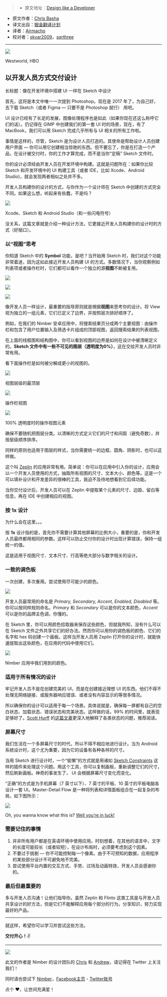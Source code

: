 > - 原文地址：[Design like a Developer](https://medium.com/going-your-way-anyway/design-like-a-developer-b92f7a8f4520#.ohgf4aagn)
* 原文作者：[Chris Basha](https://medium.com/@BashaChris)
* 译文出自：[掘金翻译计划](https://github.com/xitu/gold-miner)
* 译者：[Airmacho](https://github.com/Airmacho)
* 校对者：[skyar2009](https://github.com/skyar2009)，[sqrthree](https://github.com/sqrthree)

---

![](https://cdn-images-1.medium.com/max/1600/1*cUlwzVshahSl9DM4DZApYQ.jpeg)

Westworld, HBO

## 以开发人员方式交付设计

长标题：像在开发环境中搭建 UI 一样在 Sketch 中设计

首先，这将是本文中唯一一次提到 Photoshop。现在是 2017 年了，为自己好，去下载 Sketch（或者 Figma — 只要不是 Photoshop 就行） 用吧。

UI 设计已经有了长足的发展，图像处理程序也是如此（如果你现在还这么称呼它们的话）。仍记得在 GIMP 中创建我们的第一套 UI 时的场景，现在，有了 MacBook，我们可以用 Sketch 完成几乎所有与 UI 相关的所有工作啦。

事情是这样的，尽管，Sketch 是为设计人员打造的。其使命是帮助设计人员创建用户界面 — 你可以用它创建相当惊艳的东西。但不要忘了，你是在打造一个产品，在设计被交付时，你的工作才算完成，而不是当你“定稿” Sketch 文件时。

你的设计必须经由开发人员在开发环境中构建。这就是问题所在：如果你比较 Sketch 和开发环境中的 UI 构建工具（或者 IDE，比如 Xcode、Android Studio)，就会发现两者相似之处并不多。

开发人员构建你的设计的方式，与你作为一个设计师在 Sketch 中创建的方式完全不同。如果这么想，听起来有些蠢，不是吗？

![](https://cdn-images-1.medium.com/max/1600/1*SILxrapOSVGmc4sLIaM3CA.png)

Xcode、Sketch 和 Android Studio（和一些闪电符号）

没关系，这篇文章就是介绍一种设计方法，它更接近开发人员构建你的设计时的方式（好拗口）。

### 以“视图”思考

你知道 Sketch 中的 **Symbol** 功能，是吧？当开始用 Sketch 时，我们对这个功能非常着迷，因为这如此接近开发人员构建 UI 的方式。多数情况下，当你观察例如列表项或者操作栏时，它们都可以看作一个独立的源**视图**不断被复用。

![](https://cdn-images-1.medium.com/max/800/1*nhQf6v6HBbnhR7lWbq7Ehw.png)

![](https://cdn-images-1.medium.com/max/800/1*z12CHMxb0YJxT7vppoCciQ.png)

![](https://cdn-images-1.medium.com/max/800/1*cJqbNsqX7jQ0vCynbSpYMA.png)

像开发人员一样设计，最重要的指导原则就是根据**视图**来思考你的设计。将 View 视为独立的一组元素，它们已定义了边界，并按照层次排好顺序了。

例如，在我们的 Nimber 安卓应用中，将搜索结果页分成两个主要视图：由操作栏和包含了用户位置输入及筛选卡片组成的顶部视图，返回搜索结果的列表视图。

在上面的线框图和结构图中，你可以看到视图的边界是如何在设计中被清晰定义的。**Sketch 文件中有一些不可见的图层（透明度为0%）**，这在交给开发人员时非常有用。

看下面操作栏是如何被分解成更小的视图的。

![](https://cdn-images-1.medium.com/max/1600/1*gcQLtwSi9its2BBZ5zpGtg.png)

视图层级的最顶层

![](https://cdn-images-1.medium.com/max/1600/1*eAXV4sx5uwqlPbllrhWmFw.png)

操作栏视图

![](https://cdn-images-1.medium.com/max/1600/1*g4gsq4tDW707agveiSOzNg.png)

100% 透明度时的操作视图元素

确保不要随机把图层分类。以清晰的方式定义它们的尺寸和间距（避免奇数），并按层级顺序排序。

同样的原则也适用于图层的样式，当你需要统一的边框、圆角、阴影时，也可以这样做。

这个叫 [Zeplin](https://zeplin.io) 的应用非常有用。简单说：你可以在应用中引入你的设计，应用会以一个开发人员使用的方式，抽取所有视图的尺寸、文本大小、颜色等。这是一个可以填补设计和开发差异的很棒的工具，我迫不及待地想看到它后续功能。

当你交付设计后，开发人员可以在 Zeplin 中提取某个元素的尺寸、边距、留白等信息，再在 IDE 中创建相应的视图。

### 按 1x 设计

为什么会在这里。。。

按 **1x** 设计指的是，首先你不需要计算其他屏幕的比例大小，重要的是，你和开发人员最终都用相同的参数。这样可以防止交付你的设计时出现计算错误，保持一组统一的值。

这是适用于视图尺寸、文本尺寸、行高等绝大部分与数字相关的设计。

### 一致的调色板

一次创建，多次重用。尝试使用尽可能少的颜色。

![](https://cdn-images-1.medium.com/max/1200/1*MwWQuonkMOBlroqzqD9l2Q.png)

开发人员最常用的命名是  *Primary, Secondary, Accent, Enabled, Disabled* 等。你可以按同样规则命名。*Primary* 和 *Secondary*  可以是你的文本颜色，*Accent* 可以是你的品牌主色调，你懂的。

在 Sketch 里，你可以用颜色拾取器来保存这些颜色，但就我所知，没有什么可以在 Sketch 文件之外共享它们的好办法。然而你可以用你的调色板的颜色、它们的名字和 hex 码创建一个画板。这样当开发人员用 Zeplin 打开你的设计时，就能快速提取出这些颜色，在应用的代码中使用它们。

![](https://cdn-images-1.medium.com/max/1600/1*UnGAceC6fZfRUcc63u4-2A.png)

Nimber 应用中我们用到的颜色。

### 适用于所有情况的设计

牢记开发人员不是在创建完美的 UI，而是在创建接近理想 UI 的东西。他们不得不处理无网络链接、或服务器响应错误、或者没有内容显示的等很多情况。

所以确保你的设计可以适用于每一个场景。具体说就是，确保每一屏都有自己的空白状态、加载状态、错误状态和完美状态。这样做的话，99% 的时间里，就表现足够好了。[Scott Hurff](https://medium.com/@scotthurff) 的[这篇文章](http://scotthurff.com/posts/why-your-user-interface-is-awkward-youre-ignoring-the-ui-stack)更深入地解释了各类状态的问题，推荐阅读。

### 屏幕尺寸

我们生活在一个多屏幕尺寸的时代，所以不得不相应地进行设计。当为 Android 系统设计时，这个尤为重要，因为它的设备有各种各样的尺寸。

当用 Sketch 进行设计时，一个“偷懒”的方式就是用诸如 [Sketch Constraints](https://github.com/bouchenoiremarc/Sketch-Constraints) 这样的插件来处理这个问题。用这个工具，你可以复制画板，重新调整它们的尺寸，然后刷新画板。神奇的事发生了， UI 会根据屏幕尺寸变化而变化。

“正确”的方式是为手机屏幕（7 英寸以下）、7 英寸的平板、10 英寸的平板电脑各设计一套 UI。Master-Detail Flow 是一种将列表和详情面板组合在一起复杂的布局，如下图所示：

![](https://cdn-images-1.medium.com/max/1600/1*x5oYpU9S0lUJ9vQbwcNNEw.png)

Oh, you wanna know what this is? [Well you’re in luck!](https://medium.com/@BashaChris/overhauling-the-twitter-experience-on-android-80f5b09e7c67#.1c8wpz368)

### 需要记住的事情

1. 并非所有用户都是在英语环境中使用应用。时刻想着，在其他的语言中，文字的长度可能较长（或者较短），在设计布局时，必须要考虑到这个因素。
2. 不要过于挑剔 — 你不可能控制每一个像素。由于不可预知的数据，应用程序的某些部分设计不可避免地不完美。
3. 尝试使用平台内置的交互方式、手势、过场及动画特效，开发人员会感谢你的。

### 最后但最重要的

多与开发人员沟通！让他们指导你。虽然 Zeplin 和 Flinto 这类工具是与开发人员共享设计的好方法，但是它们不能解释应用每个部分的行为。分享知识，努力实现最好的产品。

---

就这样，希望你可以学习并尝试这些方法。

**交付开心！**✌️

---

![](https://cdn-images-1.medium.com/max/1600/1*0zBg56i9RC8DSpsK6pvEJA.png)

此文的作者是 Nimber 的设计团队的 [Chris](https://twitter.com/BashaChris) 和 [Andrew](https://twitter.com/ckor)，请记得在 Twitter 上关注我们！

同时请也尝试下 [Nimber](http://nimber.com)，[Facebook主页](http://facebook.com/easybring) - [Twitter账号](http://twitter.com/nimber)

点个 ♥️，让世间充满爱！
